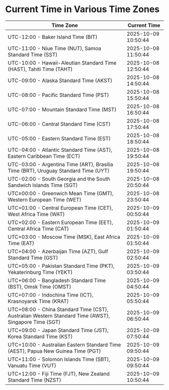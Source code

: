 # Current Time in Various Time Zones

| Time Zone | Current Time |
|-----------|--------------|
| UTC-12:00 - Baker Island Time (BIT) | 2025-10-09 10:50:44 |
| UTC-11:00 - Niue Time (NUT), Samoa Standard Time (SST) | 2025-10-08 11:50:44 |
| UTC-10:00 - Hawaii-Aleutian Standard Time (HAST), Tahiti Time (TAHT) | 2025-10-08 12:50:44 |
| UTC-09:00 - Alaska Standard Time (AKST) | 2025-10-08 14:50:44 |
| UTC-08:00 - Pacific Standard Time (PST) | 2025-10-08 15:50:44 |
| UTC-07:00 - Mountain Standard Time (MST) | 2025-10-08 16:50:44 |
| UTC-06:00 - Central Standard Time (CST) | 2025-10-08 17:50:44 |
| UTC-05:00 - Eastern Standard Time (EST) | 2025-10-08 18:50:44 |
| UTC-04:00 - Atlantic Standard Time (AST), Eastern Caribbean Time (ECT) | 2025-10-08 19:50:44 |
| UTC-03:00 - Argentina Time (ART), Brasília Time (BRT), Uruguay Standard Time (UYT) | 2025-10-08 19:50:44 |
| UTC-02:00 - South Georgia and the South Sandwich Islands Time (SGT) | 2025-10-08 20:50:44 |
| UTC±00:00 - Greenwich Mean Time (GMT), Western European Time (WET) | 2025-10-08 23:50:44 |
| UTC+01:00 - Central European Time (CET), West Africa Time (WAT) | 2025-10-09 00:50:44 |
| UTC+02:00 - Eastern European Time (EET), Central Africa Time (CAT) | 2025-10-09 01:50:44 |
| UTC+03:00 - Moscow Time (MSK), East Africa Time (EAT) | 2025-10-09 01:50:44 |
| UTC+04:00 - Azerbaijan Time (AZT), Gulf Standard Time (GST) | 2025-10-09 02:50:44 |
| UTC+05:00 - Pakistan Standard Time (PKT), Yekaterinburg Time (YEKT) | 2025-10-09 03:50:44 |
| UTC+06:00 - Bangladesh Standard Time (BST), Omsk Time (OMST) | 2025-10-09 04:50:44 |
| UTC+07:00 - Indochina Time (ICT), Krasnoyarsk Time (KRAT) | 2025-10-09 05:50:44 |
| UTC+08:00 - China Standard Time (CST), Australian Western Standard Time (AWST), Singapore Time (SGT) | 2025-10-09 06:50:44 |
| UTC+09:00 - Japan Standard Time (JST), Korea Standard Time (KST) | 2025-10-09 07:50:44 |
| UTC+10:00 - Australian Eastern Standard Time (AEST), Papua New Guinea Time (PGT) | 2025-10-09 09:50:44 |
| UTC+11:00 - Solomon Islands Time (SBT), Vanuatu Time (VUT) | 2025-10-09 09:50:44 |
| UTC+12:00 - Fiji Time (FJT), New Zealand Standard Time (NZST) | 2025-10-09 10:50:44 |
